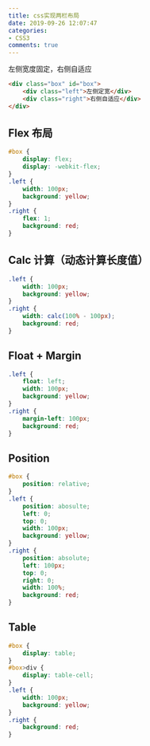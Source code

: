 ```yaml
---
title: css实现两栏布局
date: 2019-09-26 12:07:47
categories:
- CSS3
comments: true
---
```


左侧宽度固定，右侧自适应

```html
<div class="box" id="box">
    <div class="left">左侧定宽</div>
    <div class="right">右侧自适应</div>
</div>
```

<!-- more -->

## Flex 布局

```css
#box {
	display: flex;
    display: -webkit-flex;
}
.left {
    width: 100px;
    background: yellow;
}
.right {
    flex: 1;
    background: red;
}
```



## Calc 计算（动态计算长度值）

```css
.left {
    width: 100px;
    background: yellow;
}
.right {
    width: calc(100% - 100px);
    background: red;
}
```



## Float + Margin

```css
.left {
    float: left;
    width: 100px;
    background: yellow;
}
.right {
    margin-left: 100px;
    background: red;
}
```



## Position

```css
#box {
    position: relative;
}
.left {
    position: abosulte;
    left: 0;
    top: 0;
    width: 100px;
    background: yellow;
}
.right {
    position: absolute;
    left: 100px;
    top: 0;
    right: 0;
    width: 100%;
    background: red;
}
```



## Table

```css
#box {
	display: table;
}
#box>div {
    display: table-cell;
}
.left {
    width: 100px;
    background: yellow;
}
.right {
    background: red;
}
```